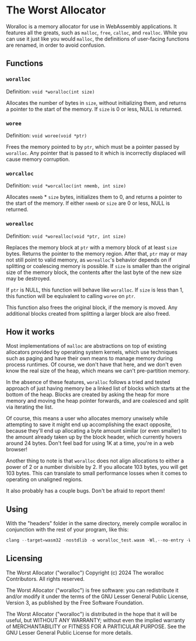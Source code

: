 # The Worst Allocator

Woralloc is a memory allocator for use in WebAssembly applications. It features
all the greats, such as `malloc`, `free`, `calloc`, and `realloc`. While you can use
it just like you would `malloc`, the definitions of user-facing functions are renamed, 
in order to avoid confusion.

## Functions

### `woralloc`

Definition: `void *woralloc(int size)`

Allocates the number of bytes in `size`, without initializing them,
and returns a pointer to the start of the memory. If `size` is 0 or less,
NULL is returned.

### `woree`

Definition: `void woree(void *ptr)`

Frees the memory pointed to by `ptr`, which must be a pointer passed by
`woralloc`. Any pointer that is passed to it which is incorrectly displaced
will cause memory corruption.

### `worcalloc`

Definition: `void *worcalloc(int nmemb, int size)`

Allocates `nmemb` * `size` bytes, initializes them to 0, and returns a pointer to the
start of the memory. If either `nmemb` or `size` are 0 or less, NULL is returned.

### `worealloc`

Definition: `void *worealloc(void *ptr, int size)`

Replaces the memory block at `ptr` with a memory block of at least `size` bytes. Returns
the pointer to the memory region. After that, `ptr` may or may not still point to valid
memory, as `worealloc`'s behavior depends on if splitting or coalescing memory is possible.
If `size` is smaller than the original size of the memory block, the contents after the last
byte of the new size may be destroyed.

If `ptr` is NULL, this function will behave like `woralloc`. If `size` is less than 1, this function
will be equivalent to calling `woree` on `ptr`.

This function also frees the original block, if the memory is moved. Any additional blocks created
from splitting a larger block are also freed.

## How it works

Most implementations of `malloc` are abstractions on top of existing allocators provided by
operating system kernels, which use techniques
such as paging and have their own means to manage memory during process runtimes. Of course, we
don't have that here, and we don't even know the real size of the heap, which means we can't
pre-partition memory.

In the absence of these features, `woralloc` follows a tried and tested approach of just having 
memory be a linked list of blocks which starts at the bottom of the heap. Blocks are created
by asking the heap for more memory and moving the heap pointer forwards, and are coalesced
and split via iterating the list.

Of course, this means a user who allocates memory unwisely while attempting to save it might
end up accomplishing the exact opposite, because they'll end up allocating a byte amount similar
(or even smaller) to the amount already taken up by the block header, which currently hovers around 24 bytes. Don't feel bad for using 1K at a time, you're in a web browser!

Another thing to note is that `woralloc` does not align allocations to either a power of 2 or a number
divisible by 2. If you allocate 103 bytes, you will get 103 bytes. This can translate to small
performance losses when it comes to operating on unaligned regions.

It also probably has a couple bugs. Don't be afraid to report them!

## Using

With the "headers" folder in the same directory, merely compile woralloc
in conjunction with the rest of your program, like this:

```C
clang --target=wasm32 -nostdlib -o woralloc_test.wasm -Wl,--no-entry -Wl,--export-all -Wall program.c woralloc.c
```

## Licensing

The Worst Allocator ("woralloc") Copyright (c) 2024 The woralloc Contributors.
All rights reserved.

The Worst Allocator ("woralloc") is free software: you can redistribute it 
and/or modify it under the terms of the 
GNU Lesser General Public License, Version 3, as published
by the Free Software Foundation.

The Worst Allocator ("woralloc") is distributed in the hope that it will be useful,
but WITHOUT ANY WARRANTY; without even the implied warranty of MERCHANTABILITY
or FITNESS FOR A PARTICULAR PURPOSE. See the GNU Lesser General Public
License for more details.